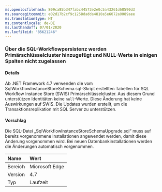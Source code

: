 ```yaml
---
ms.openlocfilehash: 809ca85b347fabc44573e2e0c5a43261d68590d3
ms.sourcegitcommit: e02d17b2cf9c1258dadda4810a5e6072a0089aee
ms.translationtype: HT
ms.contentlocale: de-DE
ms.lasthandoff: 07/01/2020
ms.locfileid: "85621246"
---
```

### <a name="workflow-sql-persistence-adds-primary-key-clusters-and-disallows-null-values-in-some-columns"></a>Über die SQL-Workflowpersistenz werden Primärschlüsselcluster hinzugefügt und NULL-Werte in einigen Spalten nicht zugelassen

#### <a name="details"></a>Details

Ab .NET Framework 4.7 verwenden die vom SqlWorkflowInstanceStoreSchema.sql-Skript erstellten Tabellen für SQL Workflow Instance Store (SWIS) Primärschlüsselcluster. Aus diesem Grund unterstützen Identitäten keine <code>null</code>-Werte. Diese Änderung hat keine Auswirkungen auf SWIS. Die Updates wurden erstellt, um die Transaktionsreplikation mit SQL Server zu unterstützen.

#### <a name="suggestion"></a>Vorschlag

Die SQL-Datei „SqlWorkflowInstanceStoreSchemaUpgrade.sql“ muss auf bereits vorgenommene Installationen angewendet werden, damit diese Änderung vorgenommen wird. Bei neuen Datenbankinstallationen werden die Änderungen automatisch vorgenommen.

| Name    | Wert       |
|:--------|:------------|
| Bereich   |Microsoft Edge|
|Version|4.7|
|Typ|Laufzeit|
